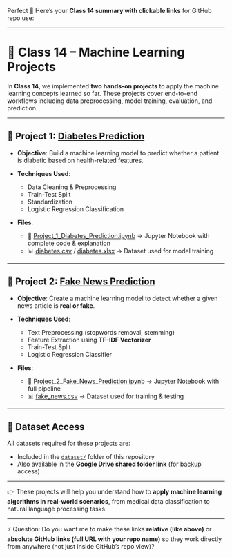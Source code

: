 Perfect 🚀
Here’s your **Class 14 summary with clickable links** for GitHub repo use:

---

# 📘 Class 14 – Machine Learning Projects

In **Class 14**, we implemented **two hands-on projects** to apply the machine learning concepts learned so far. These projects cover end-to-end workflows including data preprocessing, model training, evaluation, and prediction.

---

## 🔹 Project 1: [Diabetes Prediction](../Day14/Project_1_Diabetes_Prediction.ipynb)

* **Objective**: Build a machine learning model to predict whether a patient is diabetic based on health-related features.
* **Techniques Used**:

  * Data Cleaning & Preprocessing
  * Train-Test Split
  * Standardization
  * Logistic Regression Classification
* **Files**:

  * 📄 [Project\_1\_Diabetes\_Prediction.ipynb](../Day14/Project_1_Diabetes_Prediction.ipynb) → Jupyter Notebook with complete code & explanation
  * 📊 [diabetes.csv](../Dataset/diabetes.csv) / [diabetes.xlsx](../Dataset/diabetes.xlsx) → Dataset used for model training

---

## 🔹 Project 2: [Fake News Prediction](../Day14/Project_2_Fake_News_Prediction.ipynb)

* **Objective**: Create a machine learning model to detect whether a given news article is **real or fake**.
* **Techniques Used**:

  * Text Preprocessing (stopwords removal, stemming)
  * Feature Extraction using **TF-IDF Vectorizer**
  * Train-Test Split
  * Logistic Regression Classifier
* **Files**:

  * 📄 [Project\_2\_Fake\_News\_Prediction.ipynb](../Day14/Project_2_Fake_News_Prediction.ipynb) → Jupyter Notebook with full pipeline
  * 📊 [fake\_news.csv](../Dataset/fake_news.csv) → Dataset used for training & testing

---

## 📂 Dataset Access

All datasets required for these projects are:

* Included in the [`dataset/`](../Dataset/) folder of this repository
* Also available in the **Google Drive shared folder link** (for backup access)

---

👉 These projects will help you understand how to **apply machine learning algorithms in real-world scenarios**, from medical data classification to natural language processing tasks.

---

⚡ Question: Do you want me to make these links **relative (like above)** or **absolute GitHub links (full URL with your repo name)** so they work directly from anywhere (not just inside GitHub’s repo view)?
